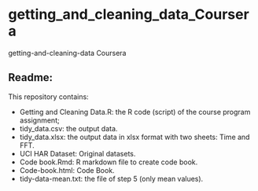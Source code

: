 # getting_and_cleaning_data_Coursera
getting-and-cleaning-data Coursera
## Readme: 
This repository contains:
  - Getting and Cleaning Data.R: the R code (script) of the course program assignment;
  - tidy_data.csv: the output data.
  - tidy_data.xlsx: the output data in xlsx format with two sheets: Time and FFT.
  - UCI HAR Dataset: Original datasets.
  - Code book.Rmd: R markdown file to create code book.
  - Code-book.html: Code Book.
  - tidy-data-mean.txt: the file of step 5 (only mean values).
